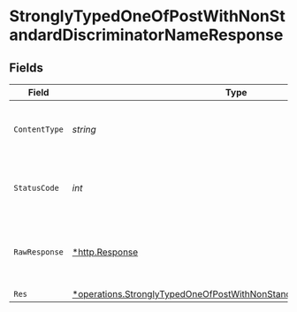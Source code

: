 # StronglyTypedOneOfPostWithNonStandardDiscriminatorNameResponse


## Fields

| Field                                                                                                                                                                | Type                                                                                                                                                                 | Required                                                                                                                                                             | Description                                                                                                                                                          |
| -------------------------------------------------------------------------------------------------------------------------------------------------------------------- | -------------------------------------------------------------------------------------------------------------------------------------------------------------------- | -------------------------------------------------------------------------------------------------------------------------------------------------------------------- | -------------------------------------------------------------------------------------------------------------------------------------------------------------------- |
| `ContentType`                                                                                                                                                        | *string*                                                                                                                                                             | :heavy_check_mark:                                                                                                                                                   | HTTP response content type for this operation                                                                                                                        |
| `StatusCode`                                                                                                                                                         | *int*                                                                                                                                                                | :heavy_check_mark:                                                                                                                                                   | HTTP response status code for this operation                                                                                                                         |
| `RawResponse`                                                                                                                                                        | [*http.Response](https://pkg.go.dev/net/http#Response)                                                                                                               | :heavy_check_mark:                                                                                                                                                   | Raw HTTP response; suitable for custom response parsing                                                                                                              |
| `Res`                                                                                                                                                                | [*operations.StronglyTypedOneOfPostWithNonStandardDiscriminatorNameRes](../../../pkg/models/operations/stronglytypedoneofpostwithnonstandarddiscriminatornameres.md) | :heavy_minus_sign:                                                                                                                                                   | OK                                                                                                                                                                   |